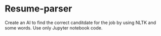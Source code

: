# Resume-parser
Create an AI to find the correct canditdate for the job by using NLTK and some words. Use only Jupyter notebook code.
